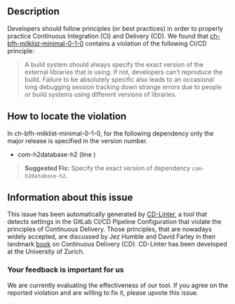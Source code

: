 
## Description
Developers should follow principles (or best practices) in order to properly practice Continuous Integration (CI) and Delivery (CD).
We found that [ch-bfh-milklist-minimal-0-1-0](https://gitlab.com/uniteach/bfh-milklist-minimalstyled/blob/master/.gitlab-ci.yml) contains a violation of the following CI/CD principle:

> A build system should always specify the exact version of the external libraries that is using.
If not, developers can’t reproduce the build. Failure to be absolutely specific also leads to an occasional long debugging session tracking down strange errors due to people or build systems using different versions of libraries.

## How to locate the violation

In ch-bfh-milklist-minimal-0-1-0, for the following dependency only the major release is specified in the version number.

* com-h2database-h2 (line )

> **Suggested Fix:** Specify the exact version of dependency `com-h2database-h2`.

## Information about this issue

This issue has been automatically generated by [CD-Linter](https://gitlab.com/Jancso/configuration-analytics), a tool that detects settings in the GitLab CI/CD Pipeline Configuration that violate the principles of Continuous Delivery. Those principles, that are nowadays widely accepted, are discussed by Jez Humble and David Farley in their landmark [book](https://www.oreilly.com/library/view/continuous-delivery-reliable/9780321670250/) on Continuous Delivery (CD). CD-Linter has been developed at the University of Zurich.

### Your feedback is important for us
We are currently evaluating the effectiveness of our tool. If you agree on the reported violation and are willing to fix it, please upvote this issue.
